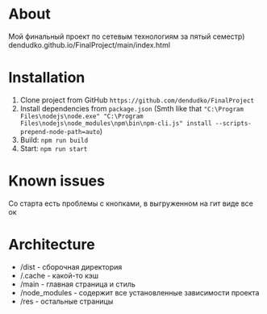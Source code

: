 # About
Мой финальный проект по сетевым технологиям за пятый семестр)
dendudko.github.io/FinalProject/main/index.html
# Installation
1. Clone project from GitHub `https://github.com/dendudko/FinalProject`
2. Install dependencies from `package.json`
   (Smth like that `"C:\Program Files\nodejs\node.exe" "C:\Program Files\nodejs\node_modules\npm\bin\npm-cli.js" install --scripts-prepend-node-path=auto`)
3. Build: `npm run build`
4. Start: `npm run start`
# Known issues
Со старта есть проблемы с кнопками, в выгруженном на гит виде все ок
# Architecture
- /dist - сборочная директория
- /.cache - какой-то кэш
- /main - главная страница и стиль
- /node_modules - содержит все установленные зависимости проекта
- /res - остальные страницы
